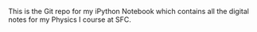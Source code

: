 This is the Git repo for my iPython Notebook which contains all the digital notes for my Physics I course at SFC.
